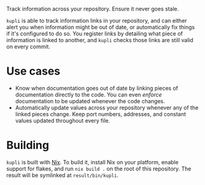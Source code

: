 Track information across your repository. Ensure it never goes stale.

`kupli` is able to track information links in your repository, and can either alert you when information might be out of date, or automatically fix things if it's configured to do so.
You register links by detailing what piece of information is linked to another,
and `kupli` checks those links are still valid on every commit.

# Use cases

- Know when documentation goes out of date by linking pieces of documentation directly to the code. You can even _enforce_ documentation to be updated whenever the code changes.
- Automatically update values across your repository whenever any of the linked pieces change. Keep port numbers, addresses, and constant values updated throughout every file.

# Building

`kupli` is built with [Nix](https://nixos.org/). To build it, install Nix on your platform, enable support for flakes, and run `nix build .` on the root of this repository. The result will be symlinked at `result/bin/kupli`.
